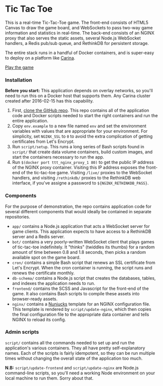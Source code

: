 # Tic Tac Toe

This is a real-time Tic-Tac-Toe game. The front-end consists of HTML5 Canvas to draw the game board, and WebSockets to pass two-way game information and statistics in real-time. The back-end consists of an NGINX proxy that also serves the static assets, several Node.js WebSocket handlers, a Redis pub/sub queue, and RethinkDB for persistent storage.

The entire stack runs in a handful of Docker containers, and is super-easy to deploy on a platform like [Carina](https://getcarina.com/).

[Play the game](https://tictac.io/)

### Installation

**Before you start:** This application depends on overlay networks, so you'll need to run this on a Docker host that supports them. Any Carina cluster created after 2016-02-15 has this capability.

1. First, [clone the GitHub repo](https://github.com/ktbartholomew/tic-tac-toe). This repo contains all of the application code and Docker scripts needed to start the right containers and run the entire application.
1. Copy `env.example` to a new file named `env` and set the environment variables with values that are appropriate for your environment. For simplicity, set `NGINX_SSL` to `0` to avoid the extra complication of getting certificates from Let's Encrypt.
1. Run `script/setup`. This runs a long series of Bash scripts found in `script/` that create data volume containers, build custom images, and start the containers necessary to run the app.
1. Run `$(docker port ttt_nginx_proxy_1 80)` to get the public IP address of the NGINX proxy container. Visiting this IP address exposes the front-end of the tic-tac-toe game. Visiting `/live/` proxies to the WebSocket handlers, and visiting `/rethinkdb/` proxies to the RethinkDB web interface, if you've assigne a password to `${NGINX_RETHINKDB_PASS}`.

### Components

For the purpose of demonstration, the repo contains application code for several different components that would ideally be contained in separate repositories.

* `app/` contains a Node.js application that acts a WebSocket server for game clients. This application expects to have access to a RethinkDB server and a Redis server.
* `bot/` contains a very poorly-written WebSocket client that plays games of tic-tac-toe indefinitely. It "thinks" (twiddles its thumbs) for a random amount of time between 0.8 and 1.8 seconds, then picks a random available spot on the game board.
* `cron/` contains a simple Bash script that renews an SSL certificate from Let's Encrypt. When the cron container is running, the script runs and renews the certificate monthly.
* `db-schema/` contains a Node.js script that creates the databases, tables, and indexes the application needs to run.
* `frontend/` contains the SCSS and Javascript for the front-end of the game. It also contains Bash scripts to compile these assets into browser-ready assets.
* `nginx/` contains a [Nunjucks](https://mozilla.github.io/nunjucks/) template for an NGINX configuration file. This template is rendered by `script/update-nginx`, which then copies the final configuration file to the appropriate data container and tells NGINX to reload its config.

### Admin scripts

`script/` contains all the commands needed to set up and run the application's various containers. They all have pretty self-explanatory names. Each of the scripts is fairly idempotent, so they can be run multiple times without changing the overall state of the application too much.

**N.B:** `script/update-frontend` and `script/update-nginx` are Node.js command-line scripts, so you'll need a working Node environment on your local machine to run them. Sorry about that.
